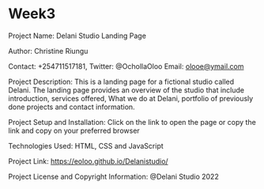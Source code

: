 # Week3
Project Name: Delani Studio Landing Page

Author: Christine Riungu

Contact: +254711517181, Twitter: @OchollaOloo Email: olooe@ymail.com

Project Description: This is a landing page for a fictional studio called Delani. The landing page provides an overview of the studio that include introduction, services offered, What we do at Delani, portfolio of previously done projects and contact information.

Project Setup and Installation: Click on the link to open the page or copy the link and copy on your preferred browser

Technologies Used: HTML, CSS and JavaScript

Project Link: https://eoloo.github.io/Delanistudio/

Project License and Copyright Information: @Delani Studio 2022